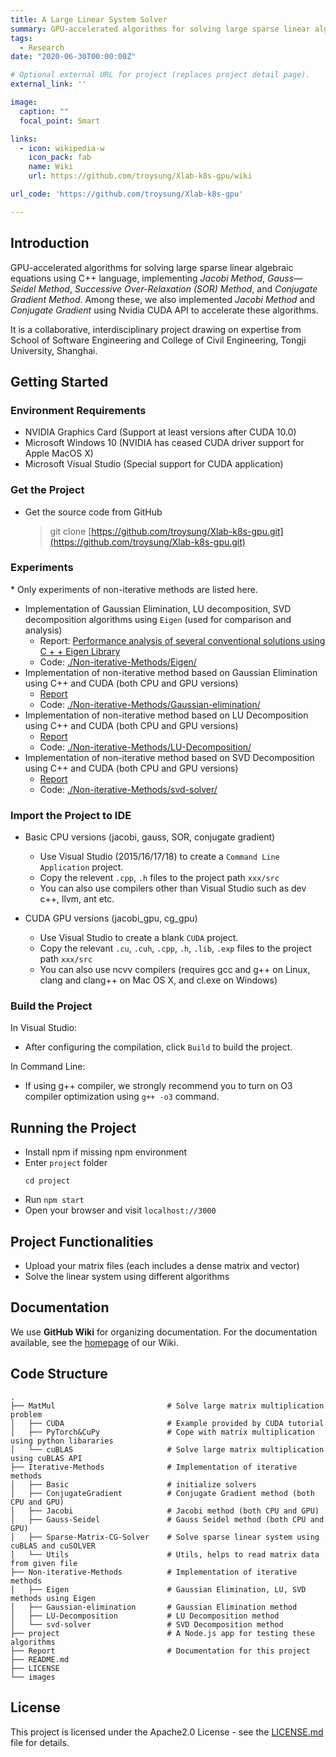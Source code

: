 ```yaml
---
title: A Large Linear System Solver
summary: GPU-accelerated algorithms for solving large sparse linear algebraic equations using C++, implementing *Jacobi Method*, *Gauss—Seidel Method*, *Successive Over-Relaxation (SOR) Method*, and *Conjugate Gradient Method*. 
tags:
  - Research
date: "2020-06-30T00:00:00Z"

# Optional external URL for project (replaces project detail page).
external_link: ''

image:
  caption: ""
  focal_point: Smart

links:
  - icon: wikipedia-w
    icon_pack: fab
    name: Wiki
    url: https://github.com/troysung/Xlab-k8s-gpu/wiki

url_code: 'https://github.com/troysung/Xlab-k8s-gpu'

---
```

## Introduction

GPU-accelerated algorithms for solving large sparse linear algebraic equations using C++ language, implementing *Jacobi Method*, *Gauss—Seidel Method*, *Successive Over-Relaxation (SOR) Method*, and *Conjugate Gradient Method*. Among these, we also implemented *Jacobi Method* and *Conjugate Gradient* using Nvidia CUDA API to accelerate these algorithms.

It is a collaborative, interdisciplinary project drawing on expertise from School of Software Engineering and College of Civil Engineering, Tongji University, Shanghai.

## Getting Started

### Environment Requirements

- NVIDIA Graphics Card (Support at least versions after CUDA 10.0)
- Microsoft Windows 10 (NVIDIA has ceased CUDA driver support for Apple MacOS X)
- Microsoft Visual Studio (Special support for CUDA application)

### Get the Project

- Get the source code from GitHub

  > git clone [https://github.com/troysung/Xlab-k8s-gpu.git](https://github.com/troysung/Xlab-k8s-gpu.git)

### Experiments

\* Only experiments of non-iterative methods are listed here.

- Implementation of Gaussian Elimination, LU decomposition, SVD decomposition algorithms using `Eigen` (used for comparison and analysis)
  - Report: [Performance analysis of several conventional solutions using C + + Eigen Library](https://github.com/troysung/Xlab-k8s-gpu/blob/master/Report/report3/使用%20C%2B%2B%20Eigen%20库对几种常规解法进行性能分析.md)
  - Code: [./Non-iterative-Methods/Eigen/](https://github.com/troysung/Xlab-k8s-gpu/tree/master/Non-iterative-Methods/Eigen)
- Implementation of non-iterative method based on Gaussian Elimination using C++ and CUDA (both CPU and GPU versions)
  - [Report](https://github.com/troysung/Xlab-k8s-gpu/blob/master/Report/report6/几种算法的性能对比.md)
  - Code: [./Non-iterative-Methods/Gaussian-elimination/](https://github.com/troysung/Xlab-k8s-gpu/tree/master/Non-iterative-Methods/Gaussian-elimination)
- Implementation of non-iterative method based on LU Decomposition using C++ and CUDA (both CPU and GPU versions)
  - [Report](https://github.com/troysung/Xlab-k8s-gpu/blob/master/Report/report6/几种算法的性能对比.md)
  - Code: [./Non-iterative-Methods/LU-Decomposition/](https://github.com/troysung/Xlab-k8s-gpu/tree/master/Non-iterative-Methods/LU-Decomposition)
- Implementation of non-iterative method based on SVD Decomposition using C++ and CUDA (both CPU and GPU versions)
  - [Report](https://github.com/troysung/Xlab-k8s-gpu/blob/master/Report/report6/几种算法的性能对比.md)
  - Code: [./Non-iterative-Methods/svd-solver/](https://github.com/troysung/Xlab-k8s-gpu/tree/master/Non-iterative-Methods/svd-solver)

### Import the Project to IDE

- Basic CPU versions (jacobi, gauss, SOR, conjugate gradient)
  - Use Visual Studio (2015/16/17/18) to create a `Command Line Application` project.
  - Copy the relevent `.cpp`, `.h` files to the project path `xxx/src`
  - You can also use compilers other than Visual Studio such as dev c++, llvm, ant etc.

- CUDA GPU versions (jacobi_gpu, cg_gpu)
  - Use Visual Studio to create a blank `CUDA` project.
  - Copy the relevant `.cu`, `.cuh`, `.cpp`, `.h`, `.lib`, `.exp` files to the project path `xxx/src`
  - You can also use ncvv compilers (requires gcc and g++ on Linux, clang and clang++ on Mac OS X, and cl.exe on Windows)

### Build the Project

In Visual Studio:
- After configuring the compilation, click `Build` to build the project.

In Command Line:
- If using g++ compiler, we strongly recommend you to turn on O3 compiler optimization using `g++ -o3` command.

## Running the Project

- Install npm if missing npm environment
- Enter `project` folder
    ```
    cd project
    ```
- Run `npm start`
- Open your browser and visit `localhost://3000`

## Project Functionalities

- Upload your matrix files (each includes a dense matrix and vector)
- Solve the linear system using different algorithms

## Documentation

We use **GitHub Wiki** for organizing documentation. For the documentation available, see the [homepage](https://github.com/troysung/Xlab-k8s-gpu/wiki) of our Wiki.

## Code Structure

```
.
├── MatMul                         # Solve large matrix multiplication problem
│   ├── CUDA                       # Example provided by CUDA tutorial
│   ├── PyTorch&CuPy               # Cope with matrix multiplication using python libararies
│   └── cuBLAS                     # Solve large matrix multiplication using cuBLAS API
├── Iterative-Methods              # Implementation of iterative methods
│   ├── Basic                      # initialize solvers
│   ├── ConjugateGradient          # Conjugate Gradient method (both CPU and GPU)
│   ├── Jacobi                     # Jacobi method (both CPU and GPU)
│   ├── Gauss-Seidel               # Gauss Seidel method (both CPU and GPU)
│   ├── Sparse-Matrix-CG-Solver    # Solve sparse linear system using cuBLAS and cuSOLVER
│   └── Utils                      # Utils, helps to read matrix data from given file
├── Non-iterative-Methods          # Implementation of iterative methods
│   ├── Eigen                      # Gaussian Elimination, LU, SVD methods using Eigen
│   ├── Gaussian-elimination       # Gaussian Elimination method
│   ├── LU-Decomposition           # LU Decomposition method
│   └── svd-solver                 # SVD Decomposition method
├── project                        # A Node.js app for testing these algorithms
├── Report                         # Documentation for this project
├── README.md
├── LICENSE
└── images
```

## License

This project is licensed under the Apache2.0 License - see the [LICENSE.md](https://github.com/troysung/Xlab-k8s-gpu/blob/master/LICENSE) file for details.
